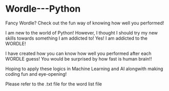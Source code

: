 # Wordle---Python
Fancy Wordle? Check out the fun way of knowing how well you performed!


I am new to the world of Python! However, I thought I should try my new skills towards something I am addicted to!
Yes! I am addicted to the WORDLE!

I have created how you can know how well you performed after each WORDLE guess! You would be surprised by how fast is human brain!!

Hoping to apply these logics in Machine Learning and AI alongwith making coding fun and eye-opening!

Please refer to the .txt file for the word list file
